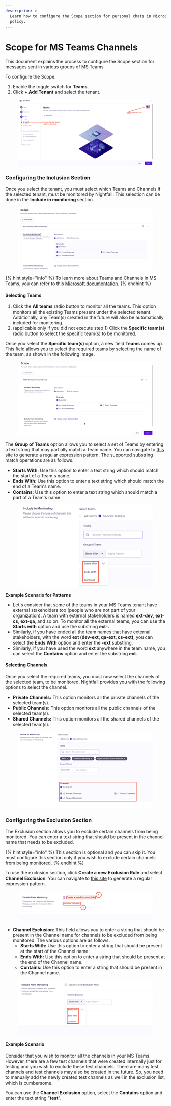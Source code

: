 ```yaml
---
description: >-
  Learn how to configure the Scope section for personal chats in Microsoft Teams
  policy.
---
```


# Scope for MS Teams Channels

This document explains the process to configure the Scope section for messages sent in various groups of MS Teams.

To configure the Scope:&#x20;

1. Enable the toggle switch for **Teams**.&#x20;
2. Click **+ Add Tenant** and select the tenant.

<figure><img src="../../../../.gitbook/assets/image (913).png" alt=""><figcaption></figcaption></figure>

### Configuring the Inclusion Section

Once you select the tenant, you must select which Teams and Channels if the selected tenant, must be monitored by Nightfall. This selection can be done in the **Include in monitoring** section.

<figure><img src="../../../../.gitbook/assets/image (944).png" alt=""><figcaption></figcaption></figure>

{% hint style="info" %}
To learn more about Teams and Channels in MS Teams, you can refer to this [Microsoft documentation](https://support.microsoft.com/en-us/office/first-things-to-know-about-channels-in-microsoft-teams-8e7b8f6f-0f0d-41c2-9883-3dc0bd5d4cda).
{% endhint %}

#### Selecting Teams

1. Click the **All teams** radio button to monitor all the teams. This option monitors all the existing Teams present under the selected tenant. Additionally, any Team(s) created in the future will also be automatically included for monitoring.
2. (applicable only if you did not execute step 1) Click the **Specific team(s)** radio button to select the specific team(s) to be monitored.&#x20;

Once you select the **Specific team(s)** option, a new field **Teams** comes up. This field allows you to select the required teams by selecting the name of the team, as shown in the following image.

<figure><img src="../../../../.gitbook/assets/GIF Recording 2024-03-29 at 1.58.10 PM.gif" alt=""><figcaption></figcaption></figure>

The **Group of Teams** option allows you to select a set of Teams by entering a text string that may partially match a Team name. You can navigate to [this site](https://regex101.com/) to generate a regular expression pattern. The supported substring match operations are as follows.

* **Starts With**: Use this option to enter a text string which should match the start of a Team's name.
* **Ends With**: Use this option to enter a text string which should match the end of a Team's name.
* **Contains**: Use this option to enter a text string which should match a part of a Team's name.

<figure><img src="../../../../.gitbook/assets/image (945).png" alt=""><figcaption></figcaption></figure>

**Example Scenario for Patterns**

* Let's consider that some of the teams in your MS Teams tenant have external stakeholders too (people who are not part of your organization). A team with external stakeholders is named **ext-dev**, **ext-cs**, **ext-qa**, and so on.  To monitor all the external teams, you can use the **Starts with** option and use the substring **ext-.**
* Similarly, if you have ended all the team names that have external stakeholders, with the word **ext (dev-ext, qa-ext, cs-ext)**, you can select the **Ends With** option and enter the **-ext** substring. &#x20;
* Similarly, if you have used the word **ext** anywhere in the team name, you can select the **Contains** option and enter the substring **ext**.

#### Selecting Channels

Once you select the required teams, you must now select the channels of the selected team, to be monitored. Nightfall provides you with the following options to select the channel.&#x20;

* **Private Channels:** This option monitors all the private channels of the selected team(s).
* **Public Channels:** This option monitors all the public channels of the selected team(s).
* **Shared Channels:** This option monitors all the shared channels of the selected team(s).

<figure><img src="../../../../.gitbook/assets/image (946).png" alt=""><figcaption></figcaption></figure>

### Configuring the Exclusion Section&#x20;

The Exclusion section allows you to exclude certain channels from being monitored. You can enter a text string that should be present in the channel name that needs to be excluded.&#x20;

{% hint style="info" %}
This section is optional and you can skip it. You must configure this section only if you wish to exclude certain channels from being monitored.&#x20;
{% endhint %}

To use the exclusion section, click **Create a new Exclusion Rule** and select **Channel Exclusion**. You can navigate to [this site](https://regex101.com/) to generate a regular expression pattern.&#x20;

<figure><img src="../../../../.gitbook/assets/image (948).png" alt=""><figcaption></figcaption></figure>



* **Channel Exclusion**: This field allows you to enter a string that should be present in the Channel name for channels to be  excluded from being monitored. The various options are as follows.
  * **Starts With:** Use this option to enter a string that should be present at the start of the Channel name.
  * **Ends With:** Use this option to enter a string that should be present at the end of the Channel name.
  * **Contains:** Use this option to enter a string that should be present in the Channel name.

<figure><img src="../../../../.gitbook/assets/image (950).png" alt=""><figcaption></figcaption></figure>



#### Example Scenario

Consider that you wish to monitor all the channels in your MS Teams. However, there are a few test channels that were created internally just for testing and you wish to exclude these test channels. There are many test channels and test channels may also be created in the future. So, you need to manually add the newly created test channels as well in the exclusion list, which is cumbersome.

You can use the **Channel Exclusion** option, select the **Contains** option and enter the text string "**test**".
